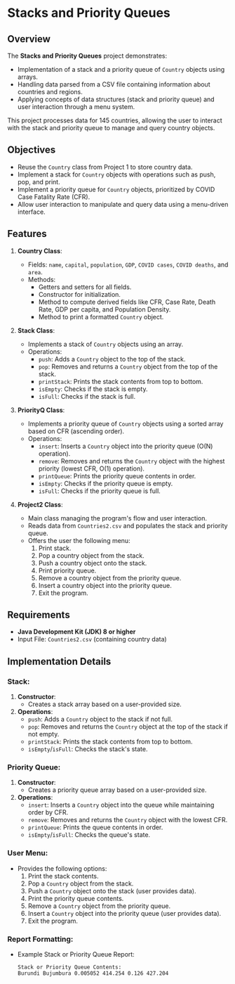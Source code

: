 # Stacks and Priority Queues

## Overview
The **Stacks and Priority Queues** project demonstrates:
- Implementation of a stack and a priority queue of `Country` objects using arrays.
- Handling data parsed from a CSV file containing information about countries and regions.
- Applying concepts of data structures (stack and priority queue) and user interaction through a menu system.

This project processes data for 145 countries, allowing the user to interact with the stack and priority queue to manage and query country objects.

## Objectives
- Reuse the `Country` class from Project 1 to store country data.
- Implement a stack for `Country` objects with operations such as push, pop, and print.
- Implement a priority queue for `Country` objects, prioritized by COVID Case Fatality Rate (CFR).
- Allow user interaction to manipulate and query data using a menu-driven interface.

## Features
1. **Country Class**:
   - Fields: `name`, `capital`, `population`, `GDP`, `COVID cases`, `COVID deaths`, and `area`.
   - Methods:
     - Getters and setters for all fields.
     - Constructor for initialization.
     - Method to compute derived fields like CFR, Case Rate, Death Rate, GDP per capita, and Population Density.
     - Method to print a formatted `Country` object.

2. **Stack Class**:
   - Implements a stack of `Country` objects using an array.
   - Operations:
     - `push`: Adds a `Country` object to the top of the stack.
     - `pop`: Removes and returns a `Country` object from the top of the stack.
     - `printStack`: Prints the stack contents from top to bottom.
     - `isEmpty`: Checks if the stack is empty.
     - `isFull`: Checks if the stack is full.

3. **PriorityQ Class**:
   - Implements a priority queue of `Country` objects using a sorted array based on CFR (ascending order).
   - Operations:
     - `insert`: Inserts a `Country` object into the priority queue (O(N) operation).
     - `remove`: Removes and returns the `Country` object with the highest priority (lowest CFR, O(1) operation).
     - `printQueue`: Prints the priority queue contents in order.
     - `isEmpty`: Checks if the priority queue is empty.
     - `isFull`: Checks if the priority queue is full.

4. **Project2 Class**:
   - Main class managing the program's flow and user interaction.
   - Reads data from `Countries2.csv` and populates the stack and priority queue.
   - Offers the user the following menu:
     1. Print stack.
     2. Pop a country object from the stack.
     3. Push a country object onto the stack.
     4. Print priority queue.
     5. Remove a country object from the priority queue.
     6. Insert a country object into the priority queue.
     7. Exit the program.

## Requirements
- **Java Development Kit (JDK) 8 or higher**
- Input File: `Countries2.csv` (containing country data)

## Implementation Details
### Stack:
1. **Constructor**:
   - Creates a stack array based on a user-provided size.
2. **Operations**:
   - `push`: Adds a `Country` object to the stack if not full.
   - `pop`: Removes and returns the `Country` object at the top of the stack if not empty.
   - `printStack`: Prints the stack contents from top to bottom.
   - `isEmpty`/`isFull`: Checks the stack's state.

### Priority Queue:
1. **Constructor**:
   - Creates a priority queue array based on a user-provided size.
2. **Operations**:
   - `insert`: Inserts a `Country` object into the queue while maintaining order by CFR.
   - `remove`: Removes and returns the `Country` object with the lowest CFR.
   - `printQueue`: Prints the queue contents in order.
   - `isEmpty`/`isFull`: Checks the queue's state.

### User Menu:
- Provides the following options:
  1. Print the stack contents.
  2. Pop a `Country` object from the stack.
  3. Push a `Country` object onto the stack (user provides data).
  4. Print the priority queue contents.
  5. Remove a `Country` object from the priority queue.
  6. Insert a `Country` object into the priority queue (user provides data).
  7. Exit the program.

### Report Formatting:
- Example Stack or Priority Queue Report:
  ```plaintext
  Stack or Priority Queue Contents:
  Burundi Bujumbura 0.005052 414.254 0.126 427.204

 

